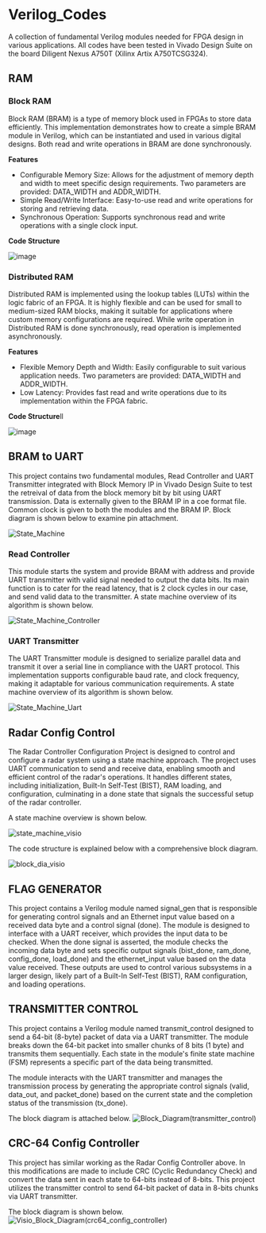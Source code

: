 # Verilog_Codes
A collection of fundamental Verilog modules needed for FPGA design in various applications.
All codes have been tested in Vivado Design Suite on the board Diligent Nexus A750T (Xilinx Artix A750TCSG324).





## RAM
### Block RAM
Block RAM (BRAM) is a type of memory block used in FPGAs to store data efficiently. This implementation demonstrates how to create a simple BRAM module in Verilog, which can be instantiated and used in various digital designs. Both read and write operations in BRAM are done synchronously.

**Features**

* Configurable Memory Size: Allows for the adjustment of memory depth and width to meet specific design requirements. Two parameters are provided: DATA_WIDTH and ADDR_WIDTH.
* Simple Read/Write Interface: Easy-to-use read and write operations for storing and retrieving data.
* Synchronous Operation: Supports synchronous read and write operations with a single clock input.


**Code Structure**

![image](https://github.com/eashatirrazia/Verilog_Codes/assets/110398766/e2737f9d-dae2-46fd-8953-8d917bcca544)



### Distributed RAM
Distributed RAM is implemented using the lookup tables (LUTs) within the logic fabric of an FPGA. It is highly flexible and can be used for small to medium-sized RAM blocks, making it suitable for applications where custom memory configurations are required. While write operation in Distributed RAM is done synchronously, read operation is implemented asynchronously.

**Features**

* Flexible Memory Depth and Width: Easily configurable to suit various application needs. Two parameters are provided: DATA_WIDTH and ADDR_WIDTH.
* Low Latency: Provides fast read and write operations due to its implementation within the FPGA fabric.

**Code Structure**ll

![image](https://github.com/eashatirrazia/Verilog_Codes/assets/110398766/154519b8-43c7-4768-9c1e-d5be39a29492)






## BRAM to UART
This project contains two fundamental modules, Read Controller and UART Transmitter integrated with Block Memory IP in Vivado Design Suite to test the retreival of data from the block memory bit by bit using UART transmission. Data is externally given to the BRAM IP in a coe format file. Common clock is given to both the modules and the BRAM IP. Block diagram is shown below to examine pin attachment.

![State_Machine](https://github.com/user-attachments/assets/3bca606d-1f83-4787-ad3e-71402ddd7793)

### Read Controller
This module starts the system and provide BRAM with address and provide UART transmitter with valid signal needed to output the data bits. Its main function is to cater for the read latency, that is 2 clock cycles in our case, and send valid data to the transmitter. A state machine overview of its algorithm is shown below.

![State_Machine_Controller](https://github.com/user-attachments/assets/993a6a27-5fe5-4904-af98-4dd5e79b451d)

### UART Transmitter
The UART Transmitter module is designed to serialize parallel data and transmit it over a serial line in compliance with the UART protocol. This implementation supports configurable baud rate, and clock frequency, making it adaptable for various communication requirements. A state machine overview of its algorithm is shown below.

![State_Machine_Uart](https://github.com/user-attachments/assets/e2009a06-49cd-433f-9c28-724d5fca85bc)






## Radar Config Control
The Radar Controller Configuration Project is designed to control and configure a radar system using a state machine approach. The project uses UART communication to send and receive data, enabling smooth and efficient control of the radar's operations. It handles different states, including initialization, Built-In Self-Test (BIST), RAM loading, and configuration, culminating in a done state that signals the successful setup of the radar controller.

A state machine overview is shown below.

![state_machine_visio](https://github.com/user-attachments/assets/27f3f20f-053f-41a2-824d-e11c880df20b)

The code structure is explained below with a comprehensive block diagram.

![block_dia_visio](https://github.com/user-attachments/assets/30899f34-bcd7-4ff7-9176-87f29d35eb1c)




## FLAG GENERATOR
This project contains a Verilog module named signal_gen that is responsible for generating control signals and an Ethernet input value based on a received data byte and a control signal (done). The module is designed to interface with a UART receiver, which provides the input data to be checked. When the done signal is asserted, the module checks the incoming data byte and sets specific output signals (bist_done, ram_done, config_done, load_done) and the ethernet_input value based on the data value received. These outputs are used to control various subsystems in a larger design, likely part of a Built-In Self-Test (BIST), RAM configuration, and loading operations.




## TRANSMITTER CONTROL
This project contains a Verilog module named transmit_control designed to send a 64-bit (8-byte) packet of data via a UART transmitter. The module breaks down the 64-bit packet into smaller chunks of 8 bits (1 byte) and transmits them sequentially. Each state in the module's finite state machine (FSM) represents a specific part of the data being transmitted.

The module interacts with the UART transmitter and manages the transmission process by generating the appropriate control signals (valid, data_out, and packet_done) based on the current state and the completion status of the transmission (tx_done).

The block diagram is attached below.
![Block_Diagram(transmitter_control)](https://github.com/user-attachments/assets/9fbd39f8-a4a8-4439-a799-f46fddac6edf)




## CRC-64 Config Controller
This project has similar working as the Radar Config Controller above. In this modifications are made to include CRC (Cyclic Redundancy Check) and convert the data sent in each state to 64-bits instead of 8-bits. This project utilizes the transmitter control to send 64-bit packet of data in 8-bits chunks via UART transmitter.

The block diagram is shown below.
![Visio_Block_Diagram(crc64_config_controller)](https://github.com/user-attachments/assets/3914cd90-0843-4fd9-8c54-b47d20faeb5f)


